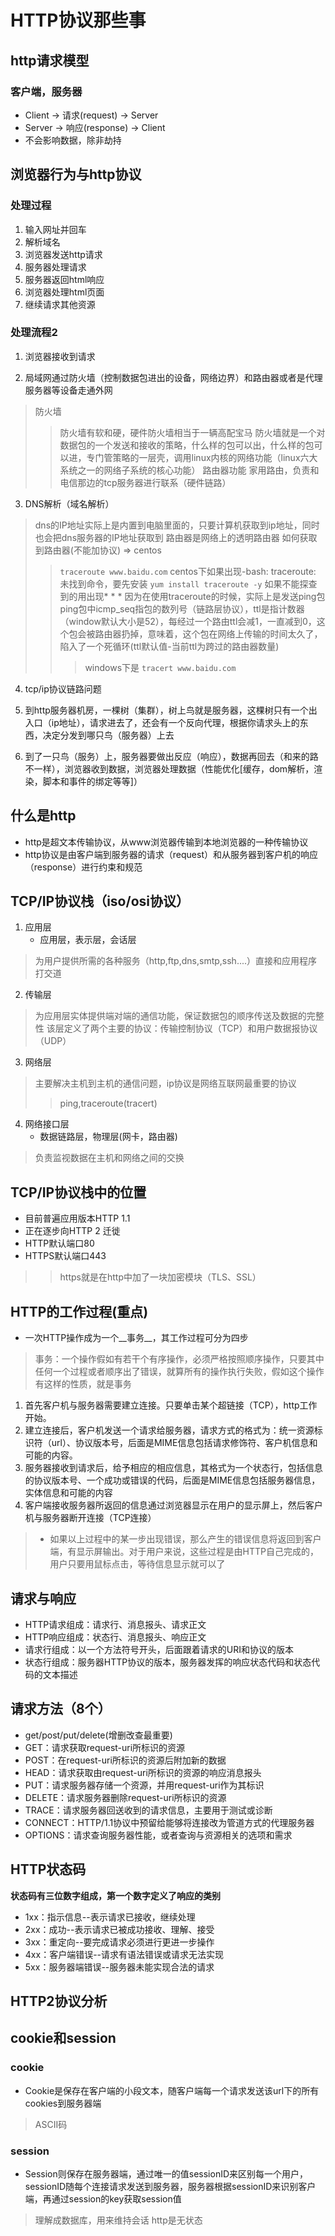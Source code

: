 # HTTP协议那些事

## http请求模型
### 客户端，服务器
* Client -> 请求(request) -> Server
* Server -> 响应(response) -> Client
* 不会影响数据，除非劫持

## 浏览器行为与http协议
### 处理过程
1. 输入网址并回车
2. 解析域名
3. 浏览器发送http请求
4. 服务器处理请求
5. 服务器返回html响应
6. 浏览器处理html页面
7. 继续请求其他资源

### 处理流程2
1. 浏览器接收到请求

2. 局域网通过防火墙（控制数据包进出的设备，网络边界）和路由器或者是代理服务器等设备走通外网
> 防火墙
>> 防火墙有软和硬，硬件防火墙相当于一辆高配宝马
>> 防火墙就是一个对数据包的一个发送和接收的策略，什么样的包可以出，什么样的包可以进，专门管策略的一层壳，调用linux内核的网络功能（linux六大系统之一的网络子系统的核心功能）
> 路由器功能
>> 家用路由，负责和电信那边的tcp服务器进行联系（硬件链路）

3. DNS解析（域名解析）
> dns的IP地址实际上是内置到电脑里面的，只要计算机获取到ip地址，同时也会把dns服务器的IP地址获取到
> 路由器是网络上的透明路由器
> 如何获取到路由器(不能加协议) => centos
>> `traceroute www.baidu.com`
>> centos下如果出现-bash: traceroute: 未找到命令，要先安装
`yum install traceroute -y`
>> 如果不能探查到的用出现* * * 
>> 因为在使用traceroute的时候，实际上是发送ping包<br />
ping包中icmp_seq指包的数列号（链路层协议），ttl是指计数器（window默认大小是52），每经过一个路由ttl会减1，一直减到0，这个包会被路由器扔掉，意味着，这个包在网络上传输的时间太久了，陷入了一个死循环(ttl默认值-当前ttl为跨过的路由器数量)
>>> windows下是
`tracert www.baidu.com`

4. tcp/ip协议链路问题

5. 到http服务器机房，一棵树（集群），树上鸟就是服务器，这棵树只有一个出入口（ip地址），请求进去了，还会有一个反向代理，根据你请求头上的东西，决定分发到哪只鸟（服务器）上去

6. 到了一只鸟（服务）上，服务器要做出反应（响应），数据再回去（和来的路不一样），浏览器收到数据，浏览器处理数据（性能优化[缓存，dom解析，渲染，脚本和事件的绑定等等]）


## 什么是http
* http是超文本传输协议，从www浏览器传输到本地浏览器的一种传输协议
* http协议是由客户端到服务器的请求（request）和从服务器到客户机的响应（response）进行约束和规范

## TCP/IP协议栈（iso/osi协议）
1. 应用层
	* 应用层，表示层，会话层
> 为用户提供所需的各种服务（http,ftp,dns,smtp,ssh....）直接和应用程序打交道
2. 传输层
> 为应用层实体提供端对端的通信功能，保证数据包的顺序传送及数据的完整性
> 该层定义了两个主要的协议：传输控制协议（TCP）和用户数据报协议（UDP）
3. 网络层
> 主要解决主机到主机的通信问题，ip协议是网络互联网最重要的协议
>> ping,traceroute(tracert)
4. 网络接口层
	* 数据链路层，物理层(网卡，路由器)
> 负责监视数据在主机和网络之间的交换

## TCP/IP协议栈中的位置
* 目前普遍应用版本HTTP 1.1
* 正在逐步向HTTP 2 迁徙
* HTTP默认端口80
* HTTPS默认端口443
>> https就是在http中加了一块加密模块（TLS、SSL）

## HTTP的工作过程(重点)
* 一次HTTP操作成为一个__事务__，其工作过程可分为四步
> 事务：一个操作假如有若干个有序操作，必须严格按照顺序操作，只要其中任何一个过程或者顺序出了错误，就算所有的操作执行失败，假如这个操作有这样的性质，就是事务
1. 首先客户机与服务器需要建立连接。只要单击某个超链接（TCP），http工作开始。
2. 建立连接后，客户机发送一个请求给服务器，请求方式的格式为：统一资源标识符（url）、协议版本号，后面是MIME信息包括请求修饰符、客户机信息和可能的内容。
3. 服务器接收到请求后，给予相应的相应信息，其格式为一个状态行，包括信息的协议版本号、一个成功或错误的代码，后面是MIME信息包括服务器信息，实体信息和可能的内容
4. 客户端接收服务器所返回的信息通过浏览器显示在用户的显示屏上，然后客户机与服务器断开连接（TCP连接）
> * 如果以上过程中的某一步出现错误，那么产生的错误信息将返回到客户端，有显示屏输出。对于用户来说，这些过程是由HTTP自己完成的，用户只要用鼠标点击，等待信息显示就可以了

## 请求与响应
* HTTP请求组成：请求行、消息报头、请求正文
* HTTP响应组成：状态行、消息报头、响应正文
* 请求行组成：以一个方法符号开头，后面跟着请求的URI和协议的版本
* 状态行组成：服务器HTTP协议的版本，服务器发挥的响应状态代码和状态代码的文本描述

## 请求方法（8个）
* get/post/put/delete(增删改查最重要)
* GET：请求获取request-uri所标识的资源
* POST：在request-uri所标识的资源后附加新的数据
* HEAD：请求获取由request-uri所标识的资源的响应消息报头
* PUT：请求服务器存储一个资源，并用request-uri作为其标识
* DELETE：请求服务器删除request-uri所标识的资源
* TRACE：请求服务器回送收到的请求信息，主要用于测试或诊断
* CONNECT：HTTP/1.1协议中预留给能够将连接改为管道方式的代理服务器
* OPTIONS：请求查询服务器性能，或者查询与资源相关的选项和需求

## HTTP状态码
__状态码有三位数字组成，第一个数字定义了响应的类别__
* 1xx：指示信息--表示请求已接收，继续处理
* 2xx：成功--表示请求已被成功接收、理解、接受
* 3xx：重定向--要完成请求必须进行更进一步操作
* 4xx：客户端错误--请求有语法错误或请求无法实现
* 5xx：服务器端错误--服务器未能实现合法的请求

## HTTP2协议分析


## cookie和session
### cookie
* Cookie是保存在客户端的小段文本，随客户端每一个请求发送该url下的所有cookies到服务器端
> ASCII码
### session
* Session则保存在服务器端，通过唯一的值sessionID来区别每一个用户，sessionID随每个连接请求发送到服务器，服务器根据sessionID来识别客户端，再通过session的key获取session值
> 理解成数据库，用来维持会话
> http是无状态


## 